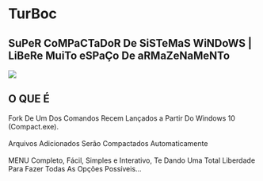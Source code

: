 # TurBoc
<h2>SuPeR CoMPaCTaDoR De SiSTeMaS WiNDoWS | LiBeRe MuiTo eSPaÇo De aRMaZeNaMeNTo</h2>
<img src="https://github.com/ostonprata/TurBoc/blob/main/TurBoc-00.png">
<h2>O QUE É</h2>
Fork De Um Dos Comandos Recem Lançados a Partir Do Windows 10 (Compact.exe).
</br>
</br>
Arquivos Adicionados Serão Compactados Automaticamente
</br>
</br>
MENU Completo, Fácil, Simples e Interativo, Te Dando Uma Total Liberdade Para Fazer Todas As Opções Possíveis...

